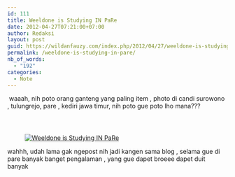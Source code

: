 ```yaml
---
id: 111
title: Weeldone is Studying IN PaRe
date: 2012-04-27T07:21:00+07:00
author: Redaksi
layout: post
guid: https://wildanfauzy.com/index.php/2012/04/27/weeldone-is-studying-in-pare/
permalink: /weeldone-is-studying-in-pare/
nb_of_words:
  - "192"
categories:
  - Note
---
```

&nbsp;waaah, nih poto orang ganteng yang paling item , photo di candi surowono , tulungrejo, pare , kediri jawa timur, nih poto gue poto lho mana???<figure class="wp-block-image">

[<img src="https://wildanfauzyart.files.wordpress.com/2012/04/9f5c0-71d53-img01383-20120417-1002.jpg?w=768" alt="" data-recalc-dims="1" />](https://wildanfauzyart.files.wordpress.com/2012/04/9f5c0-71d53-img01383-20120417-1002.jpg)</figure> <figure class="wp-block-image">[<img src="https://wildanfauzyart.files.wordpress.com/2012/04/cb704-87e7e-pare-20120417-00265.jpg?w=768" alt="" data-recalc-dims="1" />](https://wildanfauzyart.files.wordpress.com/2012/04/cb704-87e7e-pare-20120417-00265.jpg)</figure> <figure class="wp-block-image">[<img src="https://wildanfauzyart.files.wordpress.com/2012/04/2fe73-a9ad0-pare-20120417-00260.jpg?w=768" alt="" data-recalc-dims="1" />](https://wildanfauzyart.files.wordpress.com/2012/04/2fe73-a9ad0-pare-20120417-00260.jpg)</figure> <figure class="wp-block-image">[<img src="https://wildanfauzyart.files.wordpress.com/2012/04/1771f-c3dde-img01396-20120417-1015.jpg?w=768" alt="Weeldone is Studying IN PaRe" title="Weeldone is Studying IN PaRe" data-recalc-dims="1" />](https://wildanfauzyart.files.wordpress.com/2012/04/1771f-c3dde-img01396-20120417-1015.jpg)</figure> 

wahhh, udah lama gak ngepost nih jadi kangen sama blog , selama gue di pare banyak banget pengalaman , yang gue dapet broeee dapet duit banyak